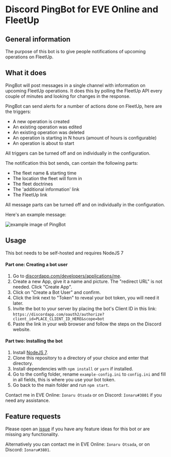 # Discord PingBot for EVE Online and FleetUp

## General information
The purpose of this bot is to give people notifications of upcoming operations on FleetUp.

## What it does
PingBot will post messages in a single channel with information on upcoming FleetUp operations. It does this by polling the FleetUp API every couple of minutes and looking for changes in the response.

PingBot can send alerts for a number of actions done on FleetUp, here are the triggers:
* A new operation is created
* An existing operation was edited
* An existing operation was deleted
* An operation is starting in N hours (amount of hours is configurable)
* An operation is about to start

All triggers can be turned off and on individually in the configuration.

The notification this bot sends, can contain the following parts:
* The fleet name & starting time
* The location the fleet will form in
* The fleet doctrines
* The 'additional information' link
* The FleetUp link

All message parts can be turned off and on individually in the configuration.

Here's an example message:

![example image of PingBot](https://cloud.githubusercontent.com/assets/3472373/26179692/6e4a15da-3b65-11e7-8266-272aae2298cf.png)

## Usage
This bot needs to be self-hosted and requires NodeJS 7

#### Part one: Creating a bot user
1. Go to [discordapp.com/developers/applications/me](discordapp.com/developers/applications/me).
2. Create a new App, give it a name and picture. The "redirect URL" is not needed. Click "Create App".
3. Click on "Create a Bot User" and confirm.
4. Click the link next to "Token" to reveal your bot token, you will need it later.
5. Invite the bot to your server by placing the bot's Client ID in this link: `https://discordapp.com/oauth2/authorize?client_id=PLACE_CLIENT_ID_HERE&scope=bot`
6. Paste the link in your web browser and follow the steps on the Discord website.

#### Part two: Installing the bot
1. Install [NodeJS 7](https://nodejs.org/en/download/current/).
2. Clone this repository to a directory of your choice and enter that directory.
3. Install dependencies with `npm install` or `yarn` if installed.
4. Go to the config folder, rename `example-config.ini` to `config.ini` and fill in all fields, this is where you use your bot token.
5. Go back to the main folder and run `npm start`.

Contact me in EVE Online: `Ionaru Otsada` or on Discord: `Ionaru#3801` if you need any assistance.

## Feature requests
Please open an [issue](https://github.com/Ionaru/PingBot/issues/new) if you have any feature ideas for this bot
or are missing any functionality.

Alternatively you can contact me in EVE Online: `Ionaru Otsada`, or on Discord: `Ionaru#3801`.
